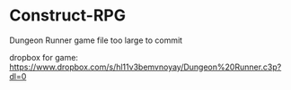 # Construct-RPG

Dungeon Runner game file too large to commit

dropbox for game: https://www.dropbox.com/s/hl11v3bemvnoyay/Dungeon%20Runner.c3p?dl=0

